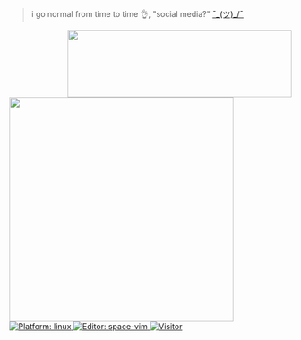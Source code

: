 <!-- <img align="right" height="250" alt="GIF" src="https://i.pinimg.com/originals/cd/59/d6/cd59d626dc86397fe45080e6e9c7027d.gif" /> -->

> i go normal from time to time 👌, "social media?" [¯\_(ツ)_/¯](https://solo.to/bruhtus)

<a href="https://github.com/bruhtus/github-readme-stats">
  <img align="right" width="400" height="120" src="https://github-readme-stats.vercel.app/api/top-langs/?username=bruhtus&layout=compact&hide_border=true&hide_title=true&theme=graywhite">
</a>

<a href="https://github.com/bruhtus/github-readme-stats">
  <img width="400" src="https://github-readme-stats.vercel.app/api?username=bruhtus&show_icons=true&hide_border=true&hide_title=true&count_private=true&theme=graywhite">
</a>

<a href="https://manjaro.org/">
<img src="https://img.shields.io/badge/platform-%20linux-blue"
alt="Platform: linux" />
<a/>

<a href="http://vim.liuchengxu.org/">
<img src="https://img.shields.io/badge/%F0%9F%94%A7editor-space~vim-blue" alt="Editor: space-vim">
<a/>

<a href="https://github.com/bruhtus">
<img src="https://visitor-badge.glitch.me/badge?page_id=bruhtus.visitor-badge"
alt="Visitor" />
<a/>
